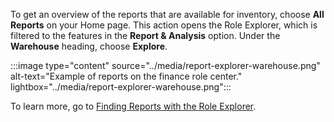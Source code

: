 To get an overview of the reports that are available for inventory, choose **All Reports** on your Home page. This action opens the Role Explorer, which is filtered to the features in the **Report & Analysis** option. Under the **Warehouse** heading, choose **Explore**.

:::image type="content" source="../media/report-explorer-warehouse.png" alt-text="Example of reports on the finance role center." lightbox="../media/report-explorer-warehouse.png":::

To learn more, go to [Finding Reports with the Role Explorer](../ui-role-explorer.md).